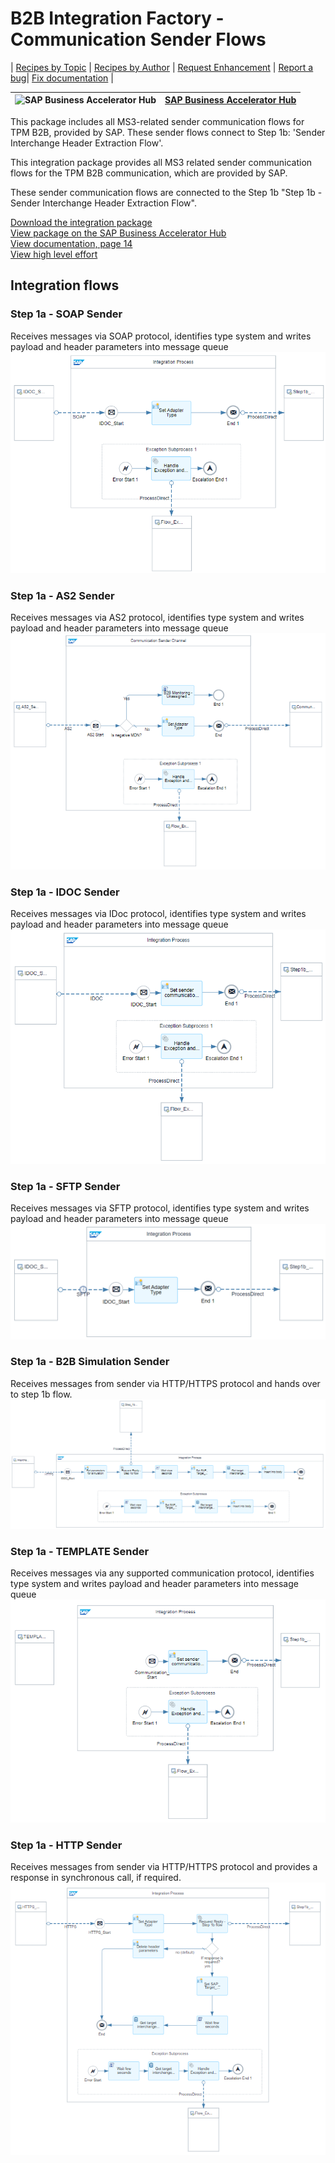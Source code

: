 # B2B Integration Factory - Communication Sender Flows 

\| [Recipes by Topic](../../readme.md ) \| [Recipes by Author](../../author.md ) \| [Request Enhancement](https://github.com/SAP-samples/cloud-integration-flow/issues/new?assignees=&labels=Recipe%20Fix,enhancement&template=recipe-request.md&title=Improve%20[B2B%20Integration%20Factory]%20Communication%20Sender%20Flows) \| [Report a bug](https://github.com/SAP-samples/cloud-integration-flow/issues/new?assignees=&labels=Recipe%20Fix,bug&template=bug_report.md&title=Issue%20with%20[B2B%20Integration%20Factory]%20Communication%20Sender%20Flows)\| [Fix documentation](https://github.com/SAP-samples/cloud-integration-flow/issues/new?assignees=&labels=Recipe%20Fix,documentation&template=bug_report.md&title=Docu%20fix%20[B2B%20Integration%20Factory]%20Communication%20Sender%20Flows) \| 

 ![SAP Business Accelerator Hub](https://github.com/SAPAPIBusinessHub.png?size=50 ) | [SAP Business Accelerator Hub](https://api.sap.com/allcommunity) | 
 ----|----| 

This package includes all MS3-related sender communication flows for TPM B2B, provided by SAP. These sender flows connect to Step 1b: 'Sender Interchange Header Extraction Flow'.

<p>This integration package provides all MS3 related sender communication flows for the TPM B2B communication, which are provided by SAP.</p>
<p>These sender communication flows are connected to the Step 1b "Step 1b - Sender Interchange Header Extraction Flow".&nbsp;</p>

[Download the integration package](B2BIntegrationFactoryCommunicationSenderFlows.zip)\
[View package on the SAP Business Accelerator Hub](https://api.sap.com/package/B2BIntegrationFactoryCommunicationSenderFlows)\
[View documentation, page 14](../b2bintegrationfactorycloudintegrationtradingpartnermanagement/B2B_Integration_Factory_TPM_Integration_Packages.pdf)\
[View high level effort](../b2bintegrationfactorycloudintegrationtradingpartnermanagement/effort.md)
## Integration flows
### Step 1a - SOAP Sender 
Receives messages via SOAP protocol, identifies type system and writes payload and header parameters into message queue \
 ![input-image](Step_1a_-_SOAP_Sender.png)
### Step 1a - AS2 Sender 
Receives messages via AS2 protocol, identifies type system and writes payload and header parameters into message queue \
 ![input-image](Step_1a_-_AS2_Sender.png)
### Step 1a - IDOC Sender 
Receives messages via IDoc protocol, identifies type system and writes payload and header parameters into message queue \
 ![input-image](Step_1a_-_IDOC_Sender.png)
### Step 1a - SFTP Sender 
Receives messages via SFTP protocol, identifies type system and writes payload and header parameters into message queue \
 ![input-image](Step_1a_-_SFTP_Sender.png)
### Step 1a - B2B Simulation Sender 
Receives messages from sender via HTTP/HTTPS protocol and hands over to step 1b flow. \
 ![input-image](Step_1a_-_B2B_Simulation_Sender.png)
### Step 1a - TEMPLATE Sender 
Receives messages via any supported communication protocol, identifies type system and writes payload and header parameters into message queue \
 ![input-image](Step_1a_-_TEMPLATE_Sender.png)
### Step 1a - HTTP Sender 
Receives messages from sender via HTTP/HTTPS protocol and provides a response in synchronous call, if required. \
 ![input-image](Step_1a_-_HTTP_Sender.png)
